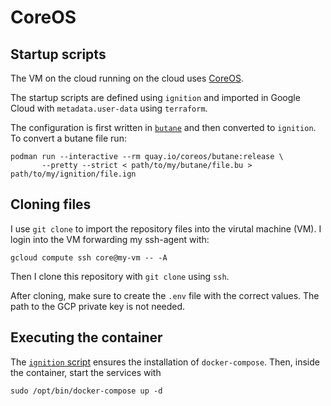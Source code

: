 # CoreOS

## Startup scripts

The VM on the cloud running on the cloud uses [CoreOS](https://docs.fedoraproject.org/en-US/fedora-coreos/).

The startup scripts are defined using `ignition` and imported in Google Cloud with `metadata.user-data` using `terraform`.

The configuration is first written in [`butane`](https://coreos.github.io/butane/) and then converted to `ignition`.
To convert a butane file run:

```
podman run --interactive --rm quay.io/coreos/butane:release \
       --pretty --strict < path/to/my/butane/file.bu > path/to/my/ignition/file.ign
```

## Cloning files

I use `git clone` to import the repository files into the virutal machine (VM).
I login into the VM forwarding my ssh-agent with:

```
gcloud compute ssh core@my-vm -- -A
```

Then I clone this repository with `git clone` using `ssh`.

After cloning, make sure to create the `.env` file with the correct values.
The path to the GCP private key is not needed.

## Executing the container

The [`ignition` script](/cloud-startup/docker-compose.ign) ensures the installation of `docker-compose`.
Then, inside the container, start the services with

```
sudo /opt/bin/docker-compose up -d
```
